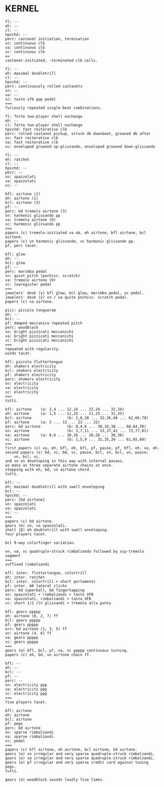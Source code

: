 KERNEL
======

    fl: --
    eh: --
    cl: --
    hpschd: --
    perc: castanet initiation, termination
    vn: continuous clb
    va: continuous clb
    vc: continuous clb
    ==
    castanet-initiated, -terminated clb cells.

    fl: --
    eh: maximal doubletrill
    cl: --
    hpschd: --
    perc: continuously rolled castanets
    vn: --
    va: --
    vc: tasto xfb ppp pedal
    ===
    furiously repeated single-beat combinations.

    fl: forte two-player shell exchange
    eh: --
    cl: forte two-player shell exchange
    hpschd: fast reiterative clb
    perc: rolled castanet pickup, struck db downbeat, groaned db after
    vn: fast reiterative clb
    va: fast reiterative clb
    vc: enveloped groaned up-glissando, enveloped groaned down-glissando

    fl: --
    eh: ratchet
    cl: --
    hpschd: --
    perc: --
    vn: spazzolati
    va: spazzolati
    vc: --

    bfl: airtone (2)
    eh: airtone (1)
    bcl: airtone (3)
    pf: --
    perc: bd tremolo airtone (3)
    vn: harmonic glissando pp
    va: tremolo airtone (0)
    vc: harmonic glissando pp
    ===
    papers (ε) tremolo-initiated va ob, eh airtone, bfl airtone, bcl airtone.
    papers (ε) vn harmonic glissando, vc harmonic glissando pp.
    pf, perc tacet.

    bfl: glow
    eh: --
    bcl: glow
    pf: --
    perc: marimba pedal
    vn: quiet pitch (pochiss. scratch)
    va: tremolo airtone (0)
    vc: lowregister pedal
    ===
    jewelers' desk (γ) bfl glow, bcl glow, marimba pedal, vc pedal.
    jewelers' desk (γ) vn / va quite pochiss. scratch pedal.
    papers (ε) va airtone.

    picc: piccolo tongueram
    eh: --
    bcl: --
    pf: damped meccanico repeated pitch
    perc: woodblock
    vn: bright pizzicati meccanichi
    va: bright pizzicati meccanichi
    vc: bright pizzicati meccanichi
    ===
    repeated with regularity.
    winds tacet.

    bfl: piccolo fluttertongue
    eh: shakers electricity
    bcl: shakers electricity
    pf: shakers electricity
    perc: shakers electricity
    vn: electricity
    va: electricity
    vc: electricity
    ===
    tutti.

    bfl: airtone    (a: 2,4 ... 12,14 ... 22,24 ... 32,34)
    eh: airtone     (a: 1,5 ... 11,15 ... 21,25 ... 31,35)
    bcl: airtone                (b: 2,6,10 ... 32,36,40 ... 62,66,70)
    pf: airtone     (a: 3 ... 13 ... 23 ... 33)
    perc: bd airtone            (b: 0,4,8 ... 30,34,38 ... 60,64,78)
    vn: airtone                 (b: 3,7,11 ... 33,37,41 ... 73,77,81)
    va: airtone     (a: 0,6 ... 10,16 ... 20,26 ... 30,36)
    vc: airtone                 (b: 1,5,9 ... 31,35,39 ... 61,65,69)
    ===
    first papers (ε) va, eh, bfl, eh, bfl, pf, pause, pf, bfl, eh, va, eh.
    second papers (ε) bd, vc, bd, vc, pause, bcl, vn, bcl, vn, pause;
        vn, bcl, vc.
    and so on developing in this way with internal pauses.
    as many as three separate airtone chains at once.
    stopping with eh, bd, vn airtone chord.
    tutti.

    bfl: --
    eh: maximal doubletrill with swell enveloping
    bcl: --
    hpschd: --
    perc: [bd airtone]
    vn: spazzolati
    va: spazzolati
    vc: --
    ===
    papers (ε) bd airtone.
    gears (α) vn, va spazzolati.
    shell (β) eh doubletrill with swell enveloping.
    four players tacet.

    bcl 9-way colorfinger variation.

    vn, va, vc quadruple-struck rimbalzando followed by scp-tremolo segment
    ===
    suffixed rimbalzandi

    bfl: inter. fluttertongue, colortrill
    eh: inter. ratchet
    bcl: inter. colortrill + short portamenti 
    pf: inter. A0 lateral clicks
    perc: bd superball, bd fingertapping
    vn: spazzolati + rimbalzandi + tasto XFB
    va: spazzolati, rimbalzandi + tasto XFB
    vc: short 1/2 clt glissandi + tremolo alla punta

    bfl: gears ppppp
    eh: airtone (0, 2, 7) ff
    bcl: gears ppppp
    pf: gears ppppp
    erc: bd airtone (1, 3, 5) ff
    vn: airtone (4, 6) ff
    va: gears ppppp
    vc: gears ppppp
    ===
    gears (α) bfl, bcl, pf, va, vc ppppp continuous turning.
    papers (ε) eh, bd, vn airtone chain ff.

    bfl: --
    eh: --
    bcl: --
    pf: --
    perc: --
    vn: electricity ppp
    va: electricity ppp
    vc: electricity ppp
    ===
    five players tacet.

    bfl: airtone
    eh: airtone
    bcl: airtone
    pf: pegs
    perc: bd airtone
    vn: sparse rimbalzandi
    va: sparse rimbalzandi
    vc: pedal
    ===
    papers (ε) bfl airtone, eh airtone, bcl airtone, bd airtone.
    gears (α) vn irregular and very sparse quadruple-struck rimbalzandi.
    gears (α) va irregular and very sparse quadruple-struck rimbalzandi.
    gears (α) pf irregular and very sparse credit card against tuning pegs.
    tutti.

    gears (α) woodblock sounds loudly five times.
